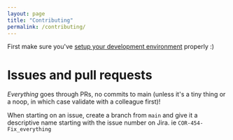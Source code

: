 ```yaml
---
layout: page
title: "Contributing"
permalink: /contributing/
---
```


First make sure you've [setup your development environment](README.md) properly :)

# Issues and pull requests

_Everything_ goes through PRs, no commits to main (unless it's a tiny thing or a noop, in which case validate with a colleague first)!

When starting on an issue, create a branch from `main` and give it a descriptive name starting with the issue number on Jira. ie `COR-454-Fix_everything`

